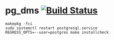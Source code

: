 # pg_dms [![Build Status](https://travis-ci.org/abris-platform/pg_dms.svg?branch=master)](https://travis-ci.org/abris-platform/pg_dms)

```
makepkg -fci
sudo systemctl restart postgresql.service
REGRESS_OPTS=--user=postgres make installcheck
```
